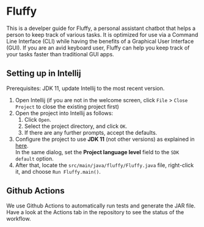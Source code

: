 # Fluffy

This is a develper guide for Fluffy, a personal assistant chatbot that
helps a person to keep track of various tasks. It is optimized for use
via a Command Line Interface (CLI) while having the benefits of a
Graphical User Interface (GUI). If you are an avid keyboard user,
Fluffy can help you keep track of your tasks faster than traditional GUI apps.

## Setting up in Intellij

Prerequisites: JDK 11, update Intellij to the most recent version.

1. Open Intellij (if you are not in the welcome screen, click `File` > `Close Project` to close the existing project first)
1. Open the project into Intellij as follows:
   1. Click `Open`.
   1. Select the project directory, and click `OK`.
   1. If there are any further prompts, accept the defaults.
1. Configure the project to use **JDK 11** (not other versions) as explained in [here](https://www.jetbrains.com/help/idea/sdk.html#set-up-jdk).<br>
   In the same dialog, set the **Project language level** field to the `SDK default` option.
2. After that, locate the `src/main/java/fluffy/Fluffy.java` file, right-click it, and choose `Run Fluffy.main()`.

## Github Actions

We use Github Actions to automatically run tests and generate the JAR file.
Have a look at the Actions tab in the repository to see the status of the workflow.
